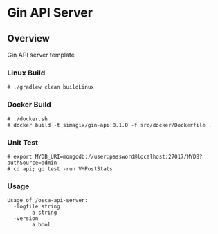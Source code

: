 # Gin API Server
## Overview

Gin API server template

### Linux Build
```
# ./gradlew clean buildLinux
```

### Docker Build
```
# ./docker.sh
# docker build -t simagix/gin-api:0.1.0 -f src/docker/Dockerfile .
```

### Unit Test
```
# export MYDB_URI=mongodb://user:password@localhost:27017/MYDB?authSource=admin
# cd api; go test -run VMPostStats
```

### Usage
```
Usage of /osca-api-server:
  -logfile string
    	a string
  -version
    	a bool
```
